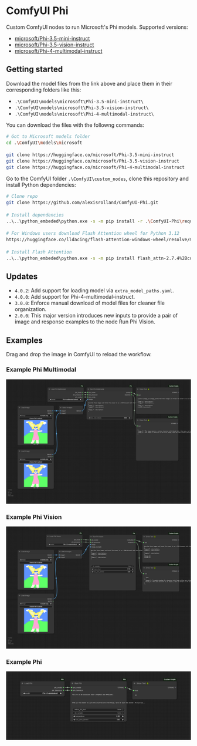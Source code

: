 # ComfyUI Phi

Custom ComfyUI nodes to run Microsoft's Phi models. Supported versions:

- [microsoft/Phi-3.5-mini-instruct](https://huggingface.co/microsoft/Phi-3.5-mini-instruct)
- [microsoft/Phi-3.5-vision-instruct](https://huggingface.co/microsoft/Phi-3.5-vision-instruct)
- [microsoft/Phi-4-multimodal-instruct](https://huggingface.co/microsoft/Phi-4-multimodal-instruct)

## Getting started

Download the model files from the link above and place them in their corresponding folders like this:

* `.\ComfyUI\models\microsoft\Phi-3.5-mini-instruct\`
* `.\ComfyUI\models\microsoft\Phi-3.5-vision-instruct\`
* `.\ComfyUI\models\microsoft\Phi-4-multimodal-instruct\`

You can download the files with the followng commands:

```sh
# Got to Microsoft models folder
cd .\ComfyUI\models\microsoft

git clone https://huggingface.co/microsoft/Phi-3.5-mini-instruct
git clone https://huggingface.co/microsoft/Phi-3.5-vision-instruct
git clone https://huggingface.co/microsoft/Phi-4-multimodal-instruct
```

Go to the ComfyUI folder `.\ComfyUI\custom_nodes`, clone this repository and install Python dependencies:

```sh
# Clone repo
git clone https://github.com/alexisrolland/ComfyUI-Phi.git

# Install dependencies
..\..\python_embeded\python.exe -s -m pip install -r .\ComfyUI-Phi\requirements.txt

# For Windows users download Flash Attention wheel for Python 3.12
https://huggingface.co/lldacing/flash-attention-windows-wheel/resolve/main/flash_attn-2.7.4%2Bcu126torch2.6.0cxx11abiFALSE-cp312-cp312-win_amd64.whl

# Install Flash Attention
..\..\python_embeded\python.exe -s -m pip install flash_attn-2.7.4%2Bcu126torch2.6.0cxx11abiFALSE-cp312-cp312-win_amd64.whl
```

## Updates

* `4.0.2`: Add support for loading model via `extra_model_paths.yaml`.
* `4.0.0`: Add support for Phi-4-multimodal-instruct.
* `3.0.0`: Enforce manual download of model files for cleaner file organization.
* `2.0.0`: This major version introduces new inputs to provide a pair of image and response examples to the node Run Phi Vision.

## Examples

Drag and drop the image in ComfyUI to reload the workflow.

### Example Phi Multimodal

![Example Phi Multimodal](./examples/workflow_phi_multimodal.png)

### Example Phi Vision

![Example Phi Vision](./examples/workflow_phi_vision.png)

### Example Phi

![Example Phi](./examples/workflow_phi.png)